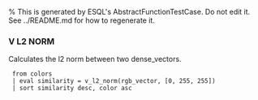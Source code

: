 % This is generated by ESQL's AbstractFunctionTestCase. Do not edit it. See ../README.md for how to regenerate it.

### V L2 NORM
Calculates the l2 norm between two dense_vectors.

```esql
 from colors
 | eval similarity = v_l2_norm(rgb_vector, [0, 255, 255])
 | sort similarity desc, color asc
```
